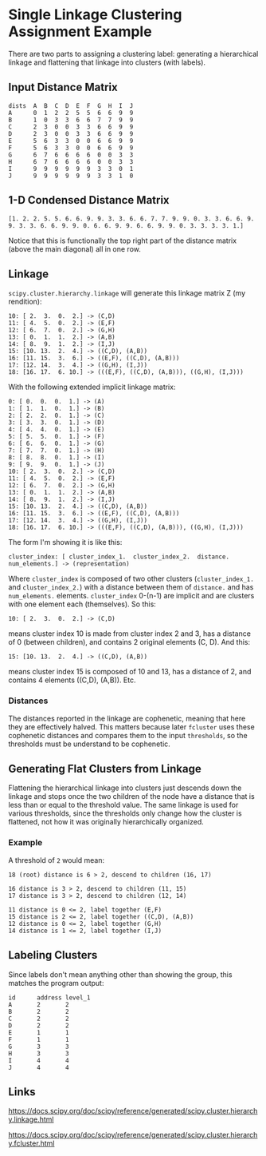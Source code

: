 # Single Linkage Clustering Assignment Example

There are two parts to assigning a clustering label: generating a hierarchical linkage and flattening that linkage into clusters (with labels).

## Input Distance Matrix

```
dists  A  B  C  D  E  F  G  H  I  J
A      0  1  2  2  5  5  6  6  9  9
B      1  0  3  3  6  6  7  7  9  9
C      2  3  0  0  3  3  6  6  9  9
D      2  3  0  0  3  3  6  6  9  9
E      5  6  3  3  0  0  6  6  9  9
F      5  6  3  3  0  0  6  6  9  9
G      6  7  6  6  6  6  0  0  3  3
H      6  7  6  6  6  6  0  0  3  3
I      9  9  9  9  9  9  3  3  0  1
J      9  9  9  9  9  9  3  3  1  0
```

## 1-D Condensed Distance Matrix

`[1. 2. 2. 5. 5. 6. 6. 9. 9. 3. 3. 6. 6. 7. 7. 9. 9. 0. 3. 3. 6. 6. 9. 9. 3. 3. 6. 6. 9. 9. 0. 6. 6. 9. 9. 6. 6. 9. 9. 0. 3. 3. 3. 3. 1.]`

Notice that this is functionally the top right part of the distance matrix (above the main diagonal) all in one row.

## Linkage

`scipy.cluster.hierarchy.linkage` will generate this linkage matrix Z (my rendition):

```
10: [ 2.  3.  0.  2.] -> (C,D)
11: [ 4.  5.  0.  2.] -> (E,F)
12: [ 6.  7.  0.  2.] -> (G,H)
13: [ 0.  1.  1.  2.] -> (A,B)
14: [ 8.  9.  1.  2.] -> (I,J)
15: [10. 13.  2.  4.] -> ((C,D), (A,B))
16: [11. 15.  3.  6.] -> ((E,F), ((C,D), (A,B)))
17: [12. 14.  3.  4.] -> ((G,H), (I,J))
18: [16. 17.  6. 10.] -> (((E,F), ((C,D), (A,B))), ((G,H), (I,J)))
```

With the following extended implicit linkage matrix:

```
0: [ 0.  0.  0.  1.] -> (A)
1: [ 1.  1.  0.  1.] -> (B)
2: [ 2.  2.  0.  1.] -> (C)
3: [ 3.  3.  0.  1.] -> (D)
4: [ 4.  4.  0.  1.] -> (E)
5: [ 5.  5.  0.  1.] -> (F)
6: [ 6.  6.  0.  1.] -> (G)
7: [ 7.  7.  0.  1.] -> (H)
8: [ 8.  8.  0.  1.] -> (I)
9: [ 9.  9.  0.  1.] -> (J)
10: [ 2.  3.  0.  2.] -> (C,D)
11: [ 4.  5.  0.  2.] -> (E,F)
12: [ 6.  7.  0.  2.] -> (G,H)
13: [ 0.  1.  1.  2.] -> (A,B)
14: [ 8.  9.  1.  2.] -> (I,J)
15: [10. 13.  2.  4.] -> ((C,D), (A,B))
16: [11. 15.  3.  6.] -> ((E,F), ((C,D), (A,B)))
17: [12. 14.  3.  4.] -> ((G,H), (I,J))
18: [16. 17.  6. 10.] -> (((E,F), ((C,D), (A,B))), ((G,H), (I,J)))
```

The form I'm showing it is like this:

`cluster_index: [ cluster_index_1.  cluster_index_2.  distance.  num_elements.] -> (representation)`

Where `cluster_index` is composed of two other clusters (`cluster_index_1.` and `cluster_index_2.`) with a distance between them of `distance.` and has `num_elements.` elements. `cluster_index` 0-(n-1) are implicit and are clusters with one element each (themselves). So this:

`10: [ 2.  3.  0.  2.] -> (C,D)`

means cluster index 10 is made from cluster index 2 and 3, has a distance of 0 (between children), and contains 2 original elements (C, D). And this:

`15: [10. 13.  2.  4.] -> ((C,D), (A,B))`

means cluster index 15 is composed of 10 and 13, has a distance of 2, and contains 4 elements ((C,D), (A,B)). Etc.

### Distances

The distances reported in the linkage are cophenetic, meaning that here they are effectively halved. This matters because later `fcluster` uses these cophenetic distances and compares them to the input `thresholds`, so the thresholds must be understand to be cophenetic.

## Generating Flat Clusters from Linkage

Flattening the hierarchical linkage into clusters just descends down the linkage and stops once the two children of the node have a distance that is less than or equal to the threshold value. The same linkage is used for various thresholds, since the thresholds only change how the cluster is flattened, not how it was originally hierarchically organized.

### Example

A threshold of `2` would mean:

```
18 (root) distance is 6 > 2, descend to children (16, 17)

16 distance is 3 > 2, descend to children (11, 15)
17 distance is 3 > 2, descend to children (12, 14)

11 distance is 0 <= 2, label together (E,F)
15 distance is 2 <= 2, label together ((C,D), (A,B))
12 distance is 0 <= 2, label together (G,H)
14 distance is 1 <= 2, label together (I,J)
```

## Labeling Clusters

Since labels don't mean anything other than showing the group, this matches the program output:

```
id      address level_1
A       2       2
B       2       2
C       2       2
D       2       2
E       1       1
F       1       1
G       3       3
H       3       3
I       4       4
J       4       4
```

## Links

https://docs.scipy.org/doc/scipy/reference/generated/scipy.cluster.hierarchy.linkage.html

https://docs.scipy.org/doc/scipy/reference/generated/scipy.cluster.hierarchy.fcluster.html
